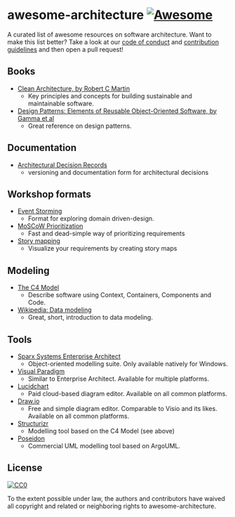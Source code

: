 # awesome-architecture [![Awesome](https://cdn.rawgit.com/sindresorhus/awesome/d7305f38d29fed78fa85652e3a63e154dd8e8829/media/badge.svg)](https://github.com/sindresorhus/awesome)
A curated list of awesome resources on software architecture.
Want to make this list better? Take a look at our [code of conduct](code_of_conduct.md)
and [contribution guidelines](contributing.md) and then open a pull request!

## Books
* [Clean Architecture, by Robert C Martin](https://www.amazon.com/Clean-Architecture-Craftsmans-Software-Structure/dp/0134494164) 
  - Key principles and concepts for building sustainable and maintainable software.
* [Design Patterns: Elements of Reusable Object-Oriented Software, by Gamma et al](https://www.amazon.com/Design-Patterns-Elements-Reusable-Object-Oriented/dp/0201633612/)
  - Great reference on design patterns.
  
## Documentation
* [Architectural Decision Records](https://adr.github.io/)
  - versioning and documentation form for architectural decisions

## Workshop formats
* [Event Storming](https://www.eventstorming.com/)
  - Format for exploring domain driven-design.
* [MoSCoW Prioritization](https://www.knowledgehut.com/blog/agile/how-to-prioritise-requirements-with-the-moscow-technique)
  - Fast and dead-simple way of prioritizing requirements
* [Story mapping](https://www.jpattonassociates.com/wp-content/uploads/2015/03/story_mapping.pdf)
  - Visualize your requirements by creating story maps

## Modeling
* [The C4 Model](https://c4model.com/)
  - Describe software using Context, Containers, Components and Code.
* [Wikipedia: Data modeling](https://en.wikipedia.org/wiki/Data_modeling)
  - Great, short, introduction to data modeling.

## Tools
* [Sparx Systems Enterprise Architect](https://sparxsystems.com/products/ea/index.html)
  - Object-oriented modelling suite. Only available natively for Windows.
* [Visual Paradigm](https://www.visual-paradigm.com/)
  - Similar to Enterprise Architect. Available for multiple platforms. 
* [Lucidchart](https://www.lucidchart.com)
  - Paid cloud-based diagram editor. Available on all common platforms.
* [Draw.io](https://www.draw.io) 
  - Free and simple diagram editor. Comparable to Visio and its likes. Available on all common platforms.
* [Structurizr](https://structurizr.com)
  - Modelling tool based on the C4 Model (see above)
* [Poseidon](http://www.gentleware.com/)
  - Commercial UML modelling tool based on ArgoUML. 
  
## License

[![CC0](https://licensebuttons.net/p/zero/1.0/88x31.png)](https://creativecommons.org/publicdomain/zero/1.0/)

To the extent possible under law, the authors and contributors have waived all copyright
and related or neighboring rights to awesome-architecture.
